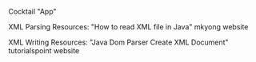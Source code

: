 Cocktail "App"

XML Parsing Resources:
"How to read XML file in Java"
mkyong website

XML Writing Resources:
"Java Dom Parser Create XML Document"
tutorialspoint website

